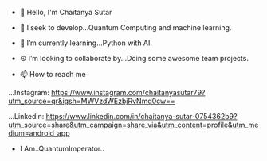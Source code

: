 - 👋 Hello, I'm Chaitanya Sutar
- 👀 I seek to develop...Quantum Computing and machine learning. 
- 🌱 I’m currently learning...Python with AI.

- ☮️ I’m looking to collaborate by...Doing some awesome team projects.

- 📫 How to reach me 

...Instagram:
https://www.instagram.com/chaitanyasutar79?utm_source=qr&igsh=MWVzdWEzbjRvNmd0cw==

...Linkedin:
https://www.linkedin.com/in/chaitanya-sutar-0754362b9?utm_source=share&utm_campaign=share_via&utm_content=profile&utm_medium=android_app 

- I Am..QuantumImperator.. 

<!---
Alt-Chaitanya/Alt-Chaitanya is a ✨ special ✨ repository because its `README.md` (this file) appears on your GitHub profile.
You can click the Preview link to take a look at your changes.
--->
